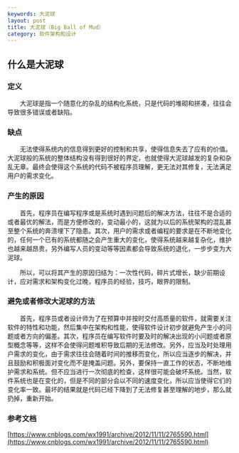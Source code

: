 ```yaml
---
keywords: 大泥球
layout: post
title: 大泥球（Big Ball of Mud）
category: 软件架构和设计
---
```


## 什么是大泥球

### 定义

　　大泥球是指一个随意化的杂乱的结构化系统，只是代码的堆砌和拼凑，往往会导致很多错误或者缺陷。

### 缺点

　　无法使得系统内的信息得到更好的控制和共享，使得信息失去了应有的价值。大泥球般的系统的整体结构没有得到很好的界定，也就使得大泥球越发的复杂和杂乱无章。最终会使得这个系统的代码不被程序员理解，更无法对其修复，无法满足用户的需求变化。

### 产生的原因

　　首先，程序员在编写程序或是系统时遇到问题后的解决方法，往往不是合适的或者最优的解法，而是方便修改的，变动最小的，这就为以后的系统架构的混乱甚至整个系统的奔溃埋下了隐患。其次，用户的需求或者编程的要求是在不断地变化的，任何一个已有的系统都随之会产生重大的变化，使得系统越来越复杂化，维护也越来越昂贵，另外编写人员的变动等等因素都会导致系统的退化，一步步变为大泥球。

　　所以，可以将其产生的原因归结为：一次性代码，碎片式增长，缺少前期设计，应对需求和架构变化过晚，程序员的经验，技巧，眼界的限制。

### 避免或者修改大泥球的方法

　　首先，程序员或者设计师为了在预算中并按时交付高质量的软件，就需要关注软件的特性和功能，然后集中在架构和性能，使得软件设计初步就避免产生小的问题或者方向的偏差。其次，程序员在编写软件时要及时的解决出现的小问题或者原型概念等等，这样不会使得问题堆积导致后期的无法修改。另外，应当及时处理用户需求的变化，由于需求往往会随着时间的推移而变化，所以应当逐步的解决，并且鼓励和积极面对变化而不是掩盖问题。另外，要保持一直工作的状态，不断地维护需求和系统。但不应当进行一次彻底的检查，这样很可能会破坏系统。当然，软件系统也是在变化的，但是不同的部分会以不同的速度变化，所以应当使得它们的变化率一致。最坏的结果就是代码已经下降到了无法修复甚至理解的地步，那么就扔掉，重新开始。


### 参考文档
[https://www.cnblogs.com/wx1991/archive/2012/11/11/2765590.html](https://www.cnblogs.com/wx1991/archive/2012/11/11/2765590.html)
